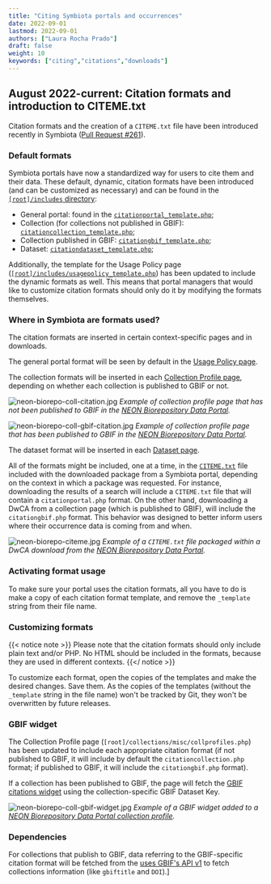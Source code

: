 ```yaml
---
title: "Citing Symbiota portals and occurrences"
date: 2022-09-01
lastmod: 2022-09-01
authors: ["Laura Rocha Prado"]
draft: false
weight: 10
keywords: ["citing","citations","downloads"]
---
```


## August 2022-current: Citation formats and introduction to CITEME.txt

Citation formats and the creation of a `CITEME.txt` file have been introduced recently in Symbiota ([Pull Request #261](https://github.com/BioKIC/Symbiota/pull/261)).

### Default formats
Symbiota portals have now a standardized way for users to cite them and their data. These default, dynamic, citation formats have been introduced (and can be customized as necessary) and can be found in the [`[root]/includes` directory](https://github.com/BioKIC/Symbiota/tree/master/includes):
- General portal: found in the [`citationportal_template.php`](https://github.com/BioKIC/Symbiota/blob/master/includes/citationportal_template.php);
- Collection (for collections not published in GBIF): [`citationcollection_template.php`](https://github.com/BioKIC/Symbiota/blob/master/includes/citationcollection_template.php);
- Collection published in GBIF: [`citationgbif_template.php`](https://github.com/BioKIC/Symbiota/blob/master/includes/citationgbif_template.php);
- Dataset: [`citationdataset_template.php`](https://github.com/BioKIC/Symbiota/blob/master/includes/citationdataset_template.php);

Additionally, the template for the Usage Policy page ([`[root]/includes/usagepolicy_template.php`](https://github.com/BioKIC/Symbiota/blob/master/includes/usagepolicy_template.php)) has been updated to include the dynamic formats as well. This means that portal managers that would like to customize citation formats should only do it by modifying the formats themselves.

### Where in Symbiota are formats used?
The citation formats are inserted in certain context-specific pages and in downloads.

The general portal format will be seen by default in the [Usage Policy page](https://github.com/BioKIC/Symbiota/blob/master/includes/usagepolicy_template.php).

The collection formats will be inserted in each [Collection Profile page](https://github.com/BioKIC/Symbiota/blob/master/collections/misc/collprofiles.php), depending on whether each collection is published to GBIF or not.

![neon-biorepo-coll-citation.jpg](/symbiota-docs/images/neon-biorepo-coll-citation.jpg)
*Example of collection profile page that has not been published to GBIF in the [NEON Biorepository Data Portal](https://biorepo.neonscience.org/portal/collections/misc/collprofiles.php?collid=50).*

![neon-biorepo-coll-gbif-citation.jpg](/symbiota-docs/images/neon-biorepo-coll-gbif-citation.jpg)
*Example of collection profile page that has been published to GBIF in the [NEON Biorepository Data Portal](https://biorepo.neonscience.org/portal/collections/misc/collprofiles.php?collid=39).*

The dataset format will be inserted in each [Dataset page](https://github.com/BioKIC/Symbiota/blob/master/collections/datasets/public.php).

All of the formats might be included, one at a time, in the [`CITEME.txt`](https://github.com/BioKIC/Symbiota/blob/master/classes/DwcArchiverCore.php) file included with the downloaded package from a Symbiota portal, depending on the context in which a package was requested. For instance, downloading the results of a search will include a `CITEME.txt` file that will contain a `citationportal.php` format. On the other hand, downloading a DwCA from a collection page (which is published to GBIF), will include the  `citationgbif.php` format. This behavior was designed to better inform users where their occurrence data is coming from and when.

![neon-biorepo-citeme.jpg](/symbiota-docs/images/neon-biorepo-citeme.jpg)
*Example of a `CITEME.txt` file packaged within a DwCA download from the [NEON Biorepository Data Portal](https://biorepo.neonscience.org/).*


### Activating format usage
To make sure your portal uses the citation formats, all you have to do is make a copy of each citation format template, and remove the `_template` string from their file name.

### Customizing formats
{{< notice note >}}
  Please note that the citation formats should only include plain text and/or PHP. No HTML should be included in the formats, because they are used in different contexts.
{{</ notice >}}

To customize each format, open the copies of the templates and make the desired changes. Save them. As the copies of the templates (without the `_template` string in the file name) won't be tracked by Git, they won't be overwritten by future releases.

### GBIF widget
The Collection Profile page (`[root]/collections/misc/collprofiles.php`) has been updated to include each appropriate citation format (if not published to GBIF, it will include by default the `citationcollection.php` format; if published to GBIF, it will include the `citationgbif.php` format). 

If a collection has been published to GBIF, the page will fetch the [GBIF citations widget](https://www.gbif.org/article/1E6v02SFQyhupvB7JqDXPN/citation-widget#:~:text=GBIF%20maintains%20an%20ongoing%20literature,citation%20feed%20into%20external%20websites.) using the collection-specific GBIF Dataset Key.

![neon-biorepo-coll-gbif-widget.jpg](/symbiota-docs/images/neon-biorepo-coll-gbif-widget.jpg)
*Example of a GBIF widget added to a [NEON Biorepository Data Portal collection profile](https://biorepo.neonscience.org/portal/collections/misc/collprofiles.php?collid=39).*


### Dependencies
For collections that publish to GBIF, data referring to the GBIF-specific citation format will be fetched from the [uses GBIF's API v1](https://www.gbif.org/developer/summary) to fetch collections information (like `gbiftitle` and `DOI`).]
